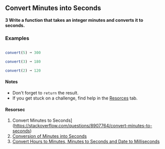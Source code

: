 ## Convert Minutes into Seconds

**3 Write a function that takes an integer minutes and converts it to seconds.**

 ### Examples

 ```javascript

convert(5) ➞ 300

convert(3) ➞ 180

convert(2) ➞ 120
```

#### Notes

- Don't forget to ```return``` the result.
- If you get stuck on a challenge, find help in the [Resorces](https://github.com/iTechUz/daily-algo/tree/main/21-11-22#resorces) tab.

#### Resorsec

1. Convert Minutes to Seconds](https://stackoverflow.com/questions/8907764/convert-minutes-to-seconds)
2. [Conversion of Minutes into Seconds](https://www.math-only-math.com/conversion-of-minutes-into-seconds.html)
3. [Convert Hours to Minutes, Minutes to Seconds and Date to Milliseconds](https://www.tutsmake.com/javascript-convert-hours-to-minutesminutes-to-secondsdate-to-milliseconds/)